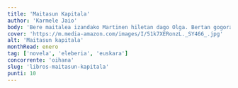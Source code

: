 ```yaml
---
title: 'Maitasun Kapitala'
author: 'Karmele Jaio'
body: 'Bere maitalea izandako Martinen hiletan dago Olga. Bertan gogoratzen du berarekin bizi izandako pasio sutsua, gizonak duela urtebete utzi zuen arte. Oroitzapenetan murgilduta, Martinekiko bere mendekotasun emozionalaz ohartzen da, eta horrek agerian uzten dio, bere burua emakume aske eta ahaldundutzat bazuen ere, maitasunarekin beti izan duen kontraesana.'
cover: 'https://m.media-amazon.com/images/I/51k7XERonzL._SY466_.jpg'
alt: 'Maitasun kapitala'
monthRead: enero
tag: ['novela', 'eleberia', 'euskara']
concorrente: 'oihana'
slug: 'libros-maitasun-kapitala'
punti: 10
---
```

